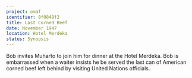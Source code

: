 ```yaml
---
project: omaf
identifier: 8f0848f2
title: Last Corned Beef
date: November 1947 
location: Hotel Merdeka
status: Synopsis
---
```


Bob invites Muharto to join him for dinner at the Hotel Merdeka. Bob is embarrassed
when a waiter insists he be served the last can of American corned beef
left behind by visiting United Nations officials. 
